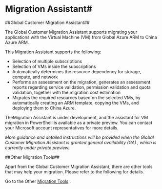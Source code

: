 # Migration Assistant#

##Global Customer Migration Assistant##

The Global Customer Migration Assistant supports migrating your applications with the Virtual Machine (VM) from Global Azure ARM to China Azure ARM.

This Migration Assistant supports the following:

- Selection of multiple subscriptions
- Selection of VMs inside the subscriptions
- Automatically determines the resource dependency for storage, compute, and network
- Performs an assessment on the migration, generates an assessment reports regarding service validation, permission validation and quota validation, together with the migration cost estimation
- Migrates the required resources based on the selected VMs, by automatically creating an ARM template, copying the VMs, and deploying them to China Azure.

TheMigration Assistant is under development, and the assistant for VM migration in PowerShell is available as a private preview. You can contact your Microsoft account representatives for more details.
 
*More guidance and detailed instructions will be provided when the Global Customer Migration Assistant is granted general availability (GA) , which is currently under private preview.*

##Other Migration Tools##

Apart from the Global Customer Migration Assistant, there are other tools that may help your migration. Please refer to the following for details.

Go to the Other [Migration Tools](https://github.com/Azure/AzureGlobalConnectionCenter/blob/master/PlayBook/Migration%20Assistant/Other%20Migration%20Tools.md) .
